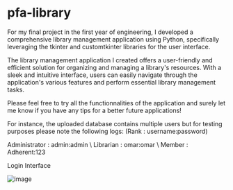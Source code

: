 # pfa-library
For my final project in the first year of engineering, I developed a comprehensive library management application using Python, specifically leveraging the tkinter and customtkinter libraries for the user interface.

The library management application I created offers a user-friendly and efficient solution for organizing and managing a library's resources. With a sleek and intuitive interface, users can easily navigate through the application's various features and perform essential library management tasks.

Please feel free to try all the functionnalities of the application and surely let me know if you have any tips for a better future applications!

For instance, the uploaded database contains multiple users but for testing purposes please note the following logs: (Rank : username:password)

Administrator : admin:admin \\
Librarian : omar:omar  \\
Member : Adherent:123 

Login Interface

![image](https://github.com/tabchiomar/pfa-library/assets/135275313/0341de46-69bb-4213-adaa-400e1a2f3969)
                   


